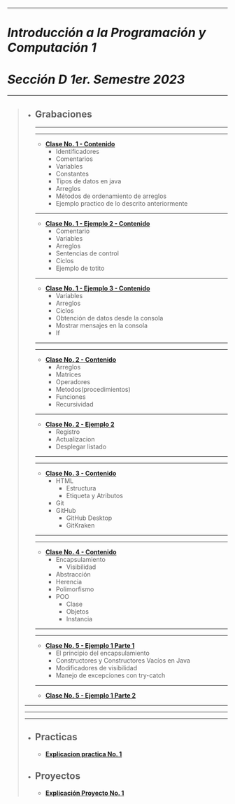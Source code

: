 ***
# ***Introducción a la Programación y Computación 1***
# ***Sección D 1er. Semestre 2023***
***
>   - ## **Grabaciones**
>       ***
>       ***
>       - [**Clase No. 1 - Contenido**](https://drive.google.com/file/d/1d44mAELGbAsezscQp9oCK8vFqD5ymlXG/view)
>           - Identificadores
>           - Comentarios
>           - Variables
>           - Constantes
>           - Tipos de datos en java
>           - Arreglos
>           - Métodos de ordenamiento de arreglos
>           - Ejemplo practico de lo descrito anteriormente
>       ***
>       - [**Clase No. 1 - Ejemplo 2 - Contenido**](ttps://drive.google.com/file/d/1FgIDKgyAbZufpe--zQ-ttpND0tTbq7eK/view?usp=sharing )
>           - Comentario
>           - Variables
>           - Arreglos
>           - Sentencias de control
>           - Ciclos
>           - Ejemplo de totito
>       ***
>       - [**Clase No. 1 - Ejemplo 3 - Contenido**](https://drive.google.com/file/d/1xq1q-m0twp-AFZlSyscMqFLpZVRTIJWE/view?usp=sharing)
>           - Variables
>           - Arreglos
>           - Ciclos
>           - Obtención de datos desde la consola
>           - Mostrar mensajes en la consola
>           - If
>       ***
>       ***
>       - [**Clase No. 2 - Contenido**](https://drive.google.com/file/d/13utalnx2M5iqCu7LVKCBwIL3NOGwGPge/view?usp=sharing)
>           - Arreglos
>           - Matrices
>           - Operadores
>           - Metodos(procedimientos)
>           - Funciones
>           - Recursividad
>       ***
>       - [**Clase No. 2 - Ejemplo 2**](https://drive.google.com/file/d/1dujV6BW3OVfkuMLUey_qCFkFH-zkNwTj/view?usp=sharing)
>           - Registro
>           - Actualizacion
>           - Desplegar listado
>       ***
>       ***
>       - [**Clase No. 3 - Contenido**](https://drive.google.com/file/d/11A_UcQvpTDheAefut3aD82vpuzJUsD7P/view?usp=sharing)
>           - HTML
>               - Estructura
>               - Etiqueta y Atributos
>           - Git
>           - GitHub
>               - GitHub Desktop
>               - GitKraken
>       ***
>       ***
>       - [**Clase No. 4 - Contenido**](https://drive.google.com/file/d/1Rr3hRW1zy-QdqfbmI5F_XcHawEAz6U4v/view?usp=sharing)
>           - Encapsulamiento
>               - Visibilidad
>           - Abstracción
>           - Herencia
>           - Polimorfismo
>           - POO
>               - Clase
>               - Objetos
>               - Instancia
>       ***
>       ***
>       - [**Clase No. 5 - Ejemplo 1 Parte 1**](https://drive.google.com/file/d/1_M1Ar1cZ9mk5xuamdtgrUBmRpNQrA7py/view?usp=sharing)
>           - El principio del encapsulamiento
>           - Constructores y Constructores Vacíos en Java
>           - Modificadores de visibilidad
>           - Manejo de excepciones con try-catch
>       ***
>       - [**Clase No. 5 - Ejemplo 1 Parte 2**](https://drive.google.com/file/d/1F-cfE9x0oihjNfiAnza3eTXFNpLk-rFd/view?usp=sharing)
> ***
> ***
> ***
>
>   - ## **Practicas**
>       - [**Explicacion practica No. 1**](https://drive.google.com/file/d/1IHsXT-yJWI9oEOfc8fYOH03L5TvY-eTG/view )
>   - ## **Proyectos**
>       - [**Explicación Proyecto No. 1**](https://drive.google.com/file/d/1DYkcjk_rktgyVYBc2P4OQutjvn5L2gwy/view)
>
>
>
>
>
>
>
>
>
>
>
>
>
>
>
>
